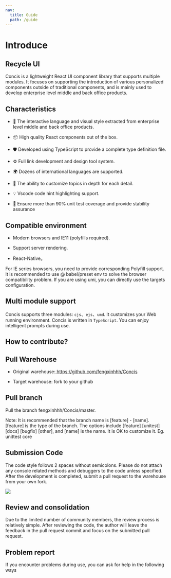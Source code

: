 ```yaml
---
nav:
  title: Guide
  path: /guide
---
```


# Introduce

## Recycle UI

Concis is a lightweight React UI component library that supports multiple modules. It focuses on supporting the introduction of various personalized components outside of traditional components, and is mainly used to develop enterprise level middle and back office products.

## Characteristics

- 🌈 The interactive language and visual style extracted from enterprise level middle and back office products.

- 📦 High quality React components out of the box.

- 🛡 Developed using TypeScript to provide a complete type definition file.

- ⚙️ Full link development and design tool system.

- 🌍 Dozens of international languages are supported.

- 🎨 The ability to customize topics in depth for each detail.

- 💡 Vscode code hint highlighting support.

- 💪 Ensure more than 90% unit test coverage and provide stability assurance

## Compatible environment

- Modern browsers and IE11 (polyfills required).

- Support server rendering.

- React-Native。

For IE series browsers, you need to provide corresponding Polyfill support. It is recommended to use @ babel/preset env to solve the browser compatibility problem. If you are using umi, you can directly use the targets configuration.

## Multi module support

Concis supports three modules: `cjs`、`ejs`、`umd`. It customizes your Web running environment. Concis is written in `TypeScript`. You can enjoy intelligent prompts during use.

## How to contribute?

## Pull Warehouse

- Original warehouse:<a href="https://github.com/fengxinhhh/Concis"> https://github.com/fengxinhhh/Concis </a>

- Target warehouse: fork to your github

## Pull branch

Pull the branch fengxinhhh/Concis/master.

<Alert>Note: It is recommended that the branch name is [feature] - [name]. [feature] is the type of the branch. The options include [feature] [unitest] [docs] [bugfix] [other], and [name] is the name. It is OK to customize it. Eg. unittest core

## Submission Code

The code style follows 2 spaces without semicolons. Please do not attach any console related methods and debuggers to the code unless specified. After the development is completed, submit a pull request to the warehouse from your own fork.

<img src="https://concis.org.cn/images/github-doc.jpg" />

## Review and consolidation

Due to the limited number of community members, the review process is relatively simple. After reviewing the code, the author will leave the feedback in the pull request commit and focus on the submitted pull request.

## Problem report

If you encounter problems during use, you can ask for help in the following ways